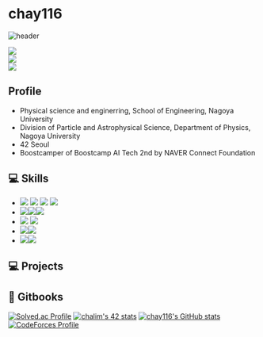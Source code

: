 # chay116

![header](https://capsule-render.vercel.app/api?type=Waving&color=auto&height=300&section=header&text=Welcome&fontSize=90) <br>

![](https://img.shields.io/github/followers/chay116?style=social) <br>
<a href="limyoung116@gmail.com" target="_blank"><img src="https://img.shields.io/badge/Gmail-EA4335?style=flat-square&logo=Gmail&logoColor=white"/></a> <br>
<a href="https://www.linkedin.com/in/lim-chaeyoung-6b0046132/" target="_blank"><img src="https://img.shields.io/badge/LinkedIn-0A66C2?style=flat-square&logo=Linkedin&logoColor=white"/></a>

## Profile


- Physical science and enginerring, School of Engineering, Nagoya University
- Division of Particle and Astrophysical Science, Department of Physics, Nagoya University
- 42 Seoul
- Boostcamper of Boostcamp AI Tech 2nd by NAVER Connect Foundation

## 💻 Skills

- <img src="https://img.shields.io/badge/C-172B4D?style=flat&logo=C&logoColor=white"/> <img src="https://img.shields.io/badge/C++-1E88E5?style=flat&logo=C%2B%2B&logoColor=white"/> <img src="https://img.shields.io/badge/Python-3766AB?style=flat&logo=Python&logoColor=white"/> <img src="https://img.shields.io/badge/Javascript-F7DF1E?style=flat&logo=JavaScript&logoColor=white"/></a>
- <img src="https://img.shields.io/badge/Vulkan-AC162C?style=flat&logo=Vulkan&logoColor=white"/></a><img src="https://img.shields.io/badge/OpenGL-5586A4?style=flat&logo=OpenGL&logoColor=white"/></a><img src="https://img.shields.io/badge/Unreal_Engine-0E1128?style=flat&logo=UnrealEngine&logoColor=white"/></a>
- <img src="https://img.shields.io/badge/Pytorch-FF3232?style=flat&logo=Pytorch&logoColor=white"> <img src="https://img.shields.io/badge/Numpy-1E8449?style=flat&logo=Numpy&logoColor=white">
- <img src="https://img.shields.io/badge/React-61DAFB?style=flat&logo=React&logoColor=white"/></a><img src="https://img.shields.io/badge/Nest-E0234E?style=flat&logo=NestJS&logoColor=white"/></a>
- <img src="https://img.shields.io/badge/Docker-2496ED?style=flat&logo=Docker&logoColor=white"/></a><img src="https://img.shields.io/badge/GNU_Bash-4EAA25?style=flat&logo=GNUBash&logoColor=white"/></a>

## 💻 Projects


## 📝 Gitbooks



[![Solved.ac Profile](http://mazassumnida.wtf/api/v2/generate_badge?boj=chay116)](https://solved.ac/chay116/)
[![chalim's 42 stats](https://badge42.herokuapp.com/api/stats/chalim)](https://github.com/chalim/badge42)
[![chay116's GitHub stats](https://github-readme-stats.vercel.app/api?username=chay116)](https://github.com/chay116)
[![CodeForces Profile](https://cf.leed.at?id=chay116)](https://codeforces.com/profile/chay116)
